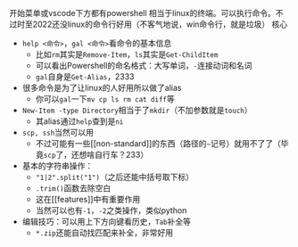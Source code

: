 开始菜单或vscode下方都有powershell
相当于linux的终端。可以执行命令。不过时至2022还没linux的命令行好用（不客气地说，win命令行，就是垃圾）
核心
- `help <命令>`，`gal <命令>`看命令的基本信息
  - 比如`rm`其实是`Remove-Item`，`ls`其实是`Get-ChildItem`
  - 可以看出Powershell的命名格式：大写单词，`-`连接动词和名词
  - `gal`自身是`Get-Alias`，2333
- 很多命令是为了让linux的人好用所以做了alias
  - 你可以`gal`一下`mv cp ls rm cat diff`等
- `New-Item -type Directory`相当于了`mkdir`（不加参数就是`touch`）
  - 其alias通过`help`查到是`ni`
- `scp, ssh`当然可以用
  - 不过可能有一些[[non-standard]]的东西（路径的`~`记号）就用不了了（毕竟`scp`了，还想啥自行车？233）
- 基本的字符串操作：
  - `"1|2".split("1")`（之后还能中括号取下标）
  - `.trim()`函数去除空白
  - 这在[[features]]中有重要作用
  - 当然可以也有`-1`，`-2`之类操作，类似python
- 编辑技巧：可以用上下方向键看历史，`Tab`补全等
  - `*.zip`还能自动找匹配来补全，非常好用